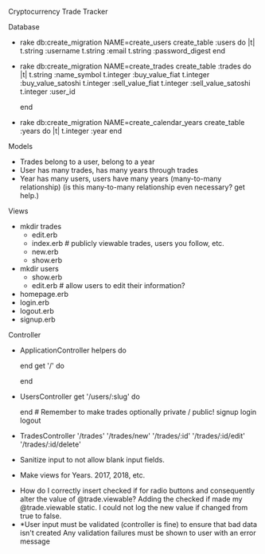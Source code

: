 Cryptocurrency Trade Tracker

Database
- rake db:create_migration NAME=create_users
  create_table :users do |t|
    t.string :username
    t.string :email
    t.string :password_digest
  end

<!-- - rake db:create_migration NAME=create_portfolios
  create_table :portfolios do |t|
    t.string :portfolio_name
    t.integer :user_id
  end

  create another table when you feel comfortable getting the first level deep working -->

- rake db:create_migration NAME=create_trades
  create_table :trades do |t|
    t.string :name_symbol
    t.integer :buy_value_fiat
    t.integer :buy_value_satoshi
    t.integer :sell_value_fiat
    t.integer :sell_value_satoshi
    t.integer :user_id
    <!-- t.integer :year_id -->
  end

- rake db:create_migration NAME=create_calendar_years
  create_table :years do |t|
    t.integer :year
  end

Models
- Trades belong to a user, belong to a year
- User has many trades, has many years through trades
- Year has many users, users have many years (many-to-many relationship)
  (is this many-to-many relationship even necessary? get help.)

Views
- mkdir trades
  - edit.erb
  - index.erb # publicly viewable trades, users you follow, etc.
  - new.erb
  - show.erb
- mkdir users
  - show.erb
  - edit.erb # allow users to edit their information?
- homepage.erb
- login.erb
- logout.erb
- signup.erb

Controller
- ApplicationController
  helpers do

  end
  get '/' do

  end

- UsersController
  get '/users/:slug' do

  end # Remember to make trades optionally private / public!
  signup
  login
  logout

- TradesController
  '/trades'
  '/trades/new'
  '/trades/:id'
  '/trades/:id/edit'
  '/trades/:id/delete'

- Sanitize input to not allow blank input fields.
- Make views for Years. 2017, 2018, etc.
<!-- - Must limit content editing to the user who created that content. -->
- How do I correctly insert checked if for radio buttons and consequently alter the value of @trade.viewable? Adding the checked if made my @trade.viewable static. I could not log the new value if changed from true to false.
- *User input must be validated (controller is fine) to ensure that bad data isn't created
Any validation failures must be shown to user with an error message
